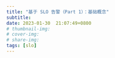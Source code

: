 ```yaml
---
title: "基于 SLO 告警（Part 1）：基础概念"
subtitle: 
date: 2023-01-30  21:07:49+0800
# thumbnail-img: 
# cover-img: 
# share-img: 
tags: [slo]
---
```

